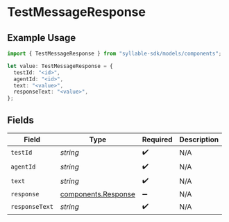 # TestMessageResponse

## Example Usage

```typescript
import { TestMessageResponse } from "syllable-sdk/models/components";

let value: TestMessageResponse = {
  testId: "<id>",
  agentId: "<id>",
  text: "<value>",
  responseText: "<value>",
};
```

## Fields

| Field                                                      | Type                                                       | Required                                                   | Description                                                |
| ---------------------------------------------------------- | ---------------------------------------------------------- | ---------------------------------------------------------- | ---------------------------------------------------------- |
| `testId`                                                   | *string*                                                   | :heavy_check_mark:                                         | N/A                                                        |
| `agentId`                                                  | *string*                                                   | :heavy_check_mark:                                         | N/A                                                        |
| `text`                                                     | *string*                                                   | :heavy_check_mark:                                         | N/A                                                        |
| `response`                                                 | [components.Response](../../models/components/response.md) | :heavy_minus_sign:                                         | N/A                                                        |
| `responseText`                                             | *string*                                                   | :heavy_check_mark:                                         | N/A                                                        |